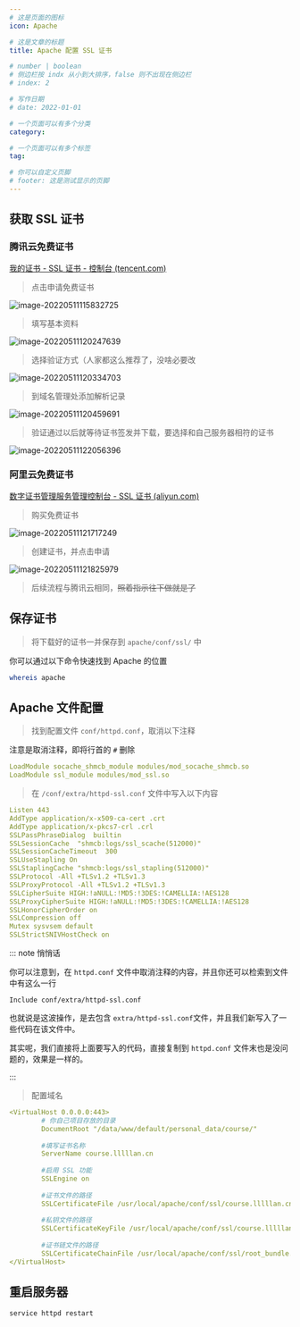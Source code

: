```yaml
---
# 这是页面的图标
icon: Apache

# 这是文章的标题
title: Apache 配置 SSL 证书

# number | boolean
# 侧边栏按 indx 从小到大排序，false 则不出现在侧边栏
# index: 2

# 写作日期
# date: 2022-01-01

# 一个页面可以有多个分类
category: 

# 一个页面可以有多个标签
tag: 

# 你可以自定义页脚
# footer: 这是测试显示的页脚
---
```




## 获取 SSL 证书



### 腾讯云免费证书

[我的证书 - SSL 证书 - 控制台 (tencent.com)](https://console.cloud.tencent.com/ssl)



> 点击申请免费证书

![image-20220511115832725](./img/image-20220511115832725.jpg)



> 填写基本资料

![image-20220511120247639](./img/image-20220511120247639.jpg)



>选择验证方式（人家都这么推荐了，没啥必要改

![image-20220511120334703](./img/image-20220511120334703.jpg)



>到域名管理处添加解析记录

![image-20220511120459691](./img/image-20220511120459691.jpg)



>验证通过以后就等待证书签发并下载，要选择和自己服务器相符的证书

![image-20220511122056396](./img/image-20220511122056396.jpg)



### 阿里云免费证书

[数字证书管理服务管理控制台 - SSL 证书 (aliyun.com)](https://yundun.console.aliyun.com/?spm=a2c1d.8251892.top-nav.5.2fd35b766YzZfY&p=cas#/certExtend/free)



> 购买免费证书

![image-20220511121717249](./img/image-20220511121717249.jpg)



>创建证书，并点击申请

![image-20220511121825979](./img/image-20220511121825979.jpg)



> 后续流程与腾讯云相同，~~照着指示往下做就是了~~



## 保存证书

> 将下载好的证书一并保存到 `apache/conf/ssl/` 中

你可以通过以下命令快速找到 Apache 的位置

```bash
whereis apache
```



## Apache 文件配置

> 找到配置文件 `conf/httpd.conf`，取消以下注释

注意是取消注释，即将行首的 `#` 删除

```yaml
LoadModule socache_shmcb_module modules/mod_socache_shmcb.so
LoadModule ssl_module modules/mod_ssl.so
```



> 在 `/conf/extra/httpd-ssl.conf` 文件中写入以下内容

```yaml
Listen 443
AddType application/x-x509-ca-cert .crt
AddType application/x-pkcs7-crl .crl
SSLPassPhraseDialog  builtin
SSLSessionCache  "shmcb:logs/ssl_scache(512000)"
SSLSessionCacheTimeout  300
SSLUseStapling On
SSLStaplingCache "shmcb:logs/ssl_stapling(512000)"
SSLProtocol -All +TLSv1.2 +TLSv1.3
SSLProxyProtocol -All +TLSv1.2 +TLSv1.3
SSLCipherSuite HIGH:!aNULL:!MD5:!3DES:!CAMELLIA:!AES128
SSLProxyCipherSuite HIGH:!aNULL:!MD5:!3DES:!CAMELLIA:!AES128
SSLHonorCipherOrder on
SSLCompression off
Mutex sysvsem default
SSLStrictSNIVHostCheck on
```



::: note  悄悄话

你可以注意到，在 `httpd.conf` 文件中取消注释的内容，并且你还可以检索到文件中有这么一行

```
Include conf/extra/httpd-ssl.conf
```

也就说是这波操作，是去包含 `extra/httpd-ssl.conf`文件，并且我们新写入了一些代码在该文件中。



其实呢，我们直接将上面要写入的代码，直接复制到 `httpd.conf` 文件末也是没问题的，效果是一样的。

:::



> 配置域名

```yaml
<VirtualHost 0.0.0.0:443>
		# 你自己项目存放的目录
        DocumentRoot "/data/www/default/personal_data/course/"
        
        #填写证书名称
        ServerName course.lllllan.cn
        
        #启用 SSL 功能
        SSLEngine on 
        
        #证书文件的路径
        SSLCertificateFile /usr/local/apache/conf/ssl/course.lllllan.cn.crt 
        
        #私钥文件的路径
        SSLCertificateKeyFile /usr/local/apache/conf/ssl/course.lllllan.cn.key 
        
        #证书链文件的路径
        SSLCertificateChainFile /usr/local/apache/conf/ssl/root_bundle.crt 
</VirtualHost>
```



## 重启服务器

```bash
service httpd restart
```

